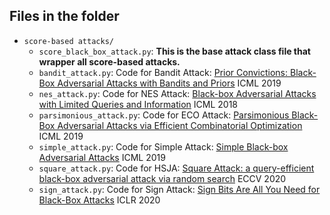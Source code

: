 ## Files in the folder
- `score-based attacks/`
  - `score_black_box_attack.py`: **This is the base attack class file that wrapper all score-based attacks.**
  - `bandit_attack.py`: Code for Bandit Attack: [Prior Convictions: Black-Box Adversarial Attacks with Bandits and Priors](https://arxiv.org/abs/1807.07978) ICML 2019
  - `nes_attack.py`: Code for NES Attack: [Black-box Adversarial Attacks with Limited Queries and Information](https://arxiv.org/abs/1804.08598) ICML 2018
  - `parsimonious_attack.py`: Code for ECO Attack: [Parsimonious Black-Box Adversarial Attacks via Efficient Combinatorial Optimization](https://arxiv.org/abs/1905.06635) ICML 2019
  - `simple_attack.py`: Code for Simple Attack: [Simple Black-box Adversarial Attacks](https://arxiv.org/abs/1905.07121) ICML 2019
  - `square_attack.py`: Code for HSJA: [Square Attack: a query-efficient black-box adversarial attack via random search](https://arxiv.org/abs/1912.00049) ECCV 2020
  - `sign_attack.py`: Code for Sign Attack: [Sign Bits Are All You Need for Black-Box Attacks](https://openreview.net/forum?id=SygW0TEFwH) ICLR 2020

